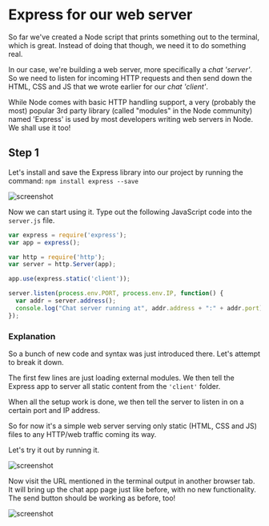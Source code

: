 # Express for our web server

So far we've created a Node script that prints something out to the terminal, which is great. Instead of doing that though, we need it to do something real.

In our case, we're building a web server, more specifically a _chat 'server'_. So we need to listen for incoming HTTP requests and then send down the HTML, CSS and JS that we wrote earlier for our _chat 'client'_.

While Node comes with basic HTTP handling support, a very (probably the most) popular 3rd party library (called "modules" in the Node community) named 'Express' is used by most developers writing web servers in Node. We shall use it too!

## Step 1

Let's install and save the Express library into our project by running the command: `npm install express --save`

![screenshot](http://d.pr/i/10kgL/2BlmzYbb+)

Now we can start using it. Type out the following JavaScript code into the `server.js` file.

```js
var express = require('express');
var app = express();

var http = require('http');
var server = http.Server(app);

app.use(express.static('client'));

server.listen(process.env.PORT, process.env.IP, function() {
  var addr = server.address();
  console.log("Chat server running at", addr.address + ":" + addr.port);
});
```

### Explanation

So a bunch of new code and syntax was just introduced there. Let's attempt to break it down.

The first few lines are just loading external modules. We then tell the Express app to server all static content from the `'client'` folder.

When all the setup work is done, we then tell the server to listen in on a certain port and IP address.

So for now it's a simple web server serving only static (HTML, CSS and JS) files to any HTTP/web traffic coming its way. 

Let's try it out by running it.

![screenshot](http://d.pr/i/1bz8V/4HQ3G3lz+)

Now visit the URL mentioned in the terminal output in another browser tab. It will bring up the chat app page just like before, with no new functionality. The send button should be working as before, too!

![screenshot](http://d.pr/i/23w5/1oxxdqvJ+)
